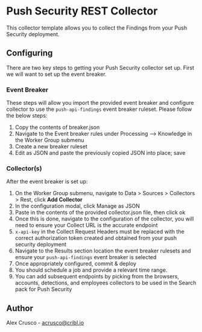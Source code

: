 # Push Security REST Collector 

This collector template allows you to collect the Findings from your Push Security deployment. 

## Configuring 

There are two key steps to getting your Push Security collector set up. First we will want to set up the event breaker. 

### Event Breaker 

These steps will allow you import the provided event breaker and configure collector to use the `push-api-findings` event breaker ruleset. Please follow the below steps: 

1. Copy the contents of breaker.json
2. Navigate to the Event breaker rules under Processing --> Knowledge in the Worker Group submenu
3. Create a new breaker ruleset
4. Edit as JSON and paste the previously copied JSON into place; save

### Collector(s) 

After the event breaker is set up: 

1. On the Worker Group submenu, navigate to Data > Sources > Collectors > Rest, click **Add Collector**
2. In the configuration modal, click Manage as JSON
3. Paste in the contents of the provided collector.json file, then click ok
4. Once this is done, navigate to the configuration of the collector, you will need to ensure your Collect URL is the accurate endpoint
5. `x-api-key` in the Collect Request Headers must be replaced with the correct authorization token created and obtained from your push security deployment
6. Navigate to the Results section location the event breaker rulesets and ensure your `push-api-findings` event breaker is selected
7. Once appropriately configured, commit & deploy
8. You should schedule a job and provide a relevant time range.
9. You can add subsequent endpoints by picking from the browsers, accounts, detections, and employees collectors to be used in the Search pack for Push Security

## Author 

Alex Crusco - acrusco@cribl.io
